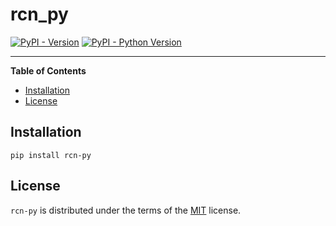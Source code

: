 # rcn_py

[![PyPI - Version](https://img.shields.io/pypi/v/rcn-py.svg)](https://pypi.org/project/rcn-py)
[![PyPI - Python Version](https://img.shields.io/pypi/pyversions/rcn-py.svg)](https://pypi.org/project/rcn-py)

-----

**Table of Contents**

- [Installation](#installation)
- [License](#license)

## Installation

```console
pip install rcn-py
```

## License

`rcn-py` is distributed under the terms of the [MIT](https://spdx.org/licenses/MIT.html) license.
